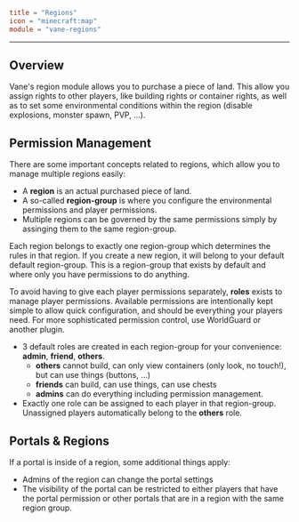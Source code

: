 ```toml
title = "Regions"
icon = "minecraft:map"
module = "vane-regions"
```
---
## Overview

Vane's region module allows you to purchase a piece of land.
This allow you assign rights to other players, like building rights or container rights,
as well as to set some environmental conditions within the region (disable explosions, monster spawn, PVP, ...).

## Permission Management

There are some important concepts related to regions, which allow you to manage multiple regions easily:

- A **region** is an actual purchased piece of land.
- A so-called **region-group** is where you configure the environmental permissions and player permissions.
- Multiple regions can be governed by the same permissions simply by assinging them to the same region-group.

Each region belongs to exactly one region-group which determines the rules in that region.
If you create a new region, it will belong to your default default region-group. This is a region-group that exists
by default and where only you have permissions to do anything.

To avoid having to give each player permissions separately, **roles** exists to manage player permissions.
Available permissions are intentionally kept simple to allow quick configuration, and should be everything
your players need. For more sophisticated permission control, use WorldGuard or another plugin.

- 3 default roles are created in each region-group for your convenience: **admin**, **friend**, **others**.
	- **others** cannot build, can only view containers (only look, no touch!), but can use things (buttons, ...)
	- **friends** can build, can use things, can use chests
	- **admins** can do everything including permission management.
- Exactly one role can be assigned to each player in that region-group. Unassigned players automatically belong to the **others** role.

## Portals & Regions

If a portal is inside of a region, some additional things apply:

- Admins of the region can change the portal settings
- The visibility of the portal can be restricted to either players that have the portal permission or other portals that are in a region with the same region group.
